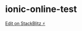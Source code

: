 # ionic-online-test

[Edit on StackBlitz ⚡️](https://stackblitz.com/edit/ionic-online-test-app-gdo4ot)